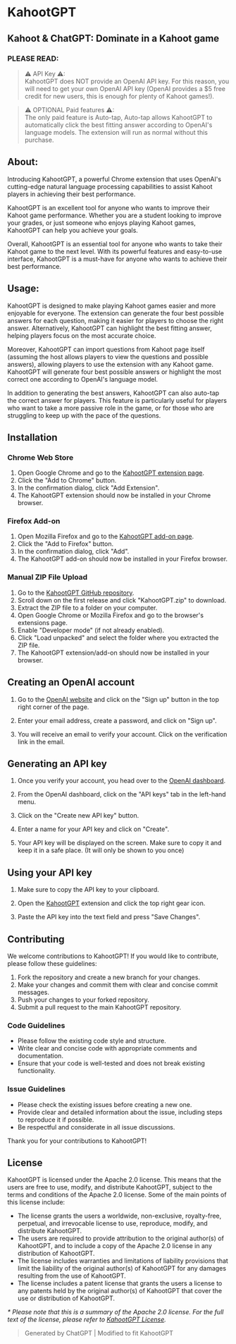 # KahootGPT
## Kahoot & ChatGPT: Dominate in a Kahoot game
 
### PLEASE READ:

> ⚠ API Key ⚠:
> <br>
> KahootGPT does NOT provide an OpenAI API key. For this reason, you will need to get your own OpenAI API key (OpenAI provides a $5 free credit for new users, this is enough for plenty of Kahoot games!).

> ⚠ OPTIONAL Paid features ⚠:
> <br>
> The only paid feature is Auto-tap, Auto-tap allows KahootGPT to automatically click the best fitting answer according to OpenAI's language models. The extension will run as normal without this purchase.

## About:
Introducing KahootGPT, a powerful Chrome extension that uses OpenAI's cutting-edge natural language processing capabilities to assist Kahoot players in achieving their best performance.

KahootGPT is an excellent tool for anyone who wants to improve their Kahoot game performance. Whether you are a student looking to improve your grades, or just someone who enjoys playing Kahoot games, KahootGPT can help you achieve your goals.

Overall, KahootGPT is an essential tool for anyone who wants to take their Kahoot game to the next level. With its powerful features and easy-to-use interface, KahootGPT is a must-have for anyone who wants to achieve their best performance.

## Usage:
KahootGPT is designed to make playing Kahoot games easier and more enjoyable for everyone. The extension can generate the four best possible answers for each question, making it easier for players to choose the right answer. Alternatively, KahootGPT can highlight the best fitting answer, helping players focus on the most accurate choice.

Moreover, KahootGPT can import questions from Kahoot page itself (assuming the host allows players to view the questions and possible answers), allowing players to use the extension with any Kahoot game. KahootGPT will generate four best possible answers or highlight the most correct one according to OpenAI's language model.

In addition to generating the best answers, KahootGPT can also auto-tap the correct answer for players. This feature is particularly useful for players who want to take a more passive role in the game, or for those who are struggling to keep up with the pace of the questions.

## Installation

### Chrome Web Store

1. Open Google Chrome and go to the [KahootGPT extension page](https://chrome.google.com/webstore/detail/kahootgpt-kahoot-%20-chatgp/mmnbfkefbancfkmcbfeepiiniggfaobm).
2. Click the "Add to Chrome" button.
3. In the confirmation dialog, click "Add Extension".
4. The KahootGPT extension should now be installed in your Chrome browser.

### Firefox Add-on

1. Open Mozilla Firefox and go to the [KahootGPT add-on page](https://addons.mozilla.org/firefox/addon/kahootgpt/).
2. Click the "Add to Firefox" button.
3. In the confirmation dialog, click "Add".
4. The KahootGPT add-on should now be installed in your Firefox browser.

### Manual ZIP File Upload

1. Go to the [KahootGPT GitHub repository](https://github.com/itsmarsss/KahootGPT/releases/).
2. Scroll down on the first release and click "KahootGPT.zip" to download.
3. Extract the ZIP file to a folder on your computer.
4. Open Google Chrome or Mozilla Firefox and go to the browser's extensions page.
5. Enable "Developer mode" (if not already enabled).
6. Click "Load unpacked" and select the folder where you extracted the ZIP file.
7. The KahootGPT extension/add-on should now be installed in your browser.

## Creating an OpenAI account

1. Go to the [OpenAI website](https://openai.com/) and click on the "Sign up" button in the top right corner of the page.

2. Enter your email address, create a password, and click on "Sign up".

3. You will receive an email to verify your account. Click on the verification link in the email.

## Generating an API key

1. Once you verify your account, you head over to the [OpenAI dashboard](https://beta.openai.com/dashboard/).
   
2. From the OpenAI dashboard, click on the "API keys" tab in the left-hand menu.

3. Click on the "Create new API key" button.

4. Enter a name for your API key and click on "Create".

5. Your API key will be displayed on the screen. Make sure to copy it and keep it in a safe place. (It will only be shown to you once)

## Using your API key

1. Make sure to copy the API key to your clipboard.

2. Open the [KahootGPT](https://chrome.google.com/webstore/detail/kahootgpt-kahoot-%20-chatgp/mmnbfkefbancfkmcbfeepiiniggfaobm) extension and click the top right gear icon.

3. Paste the API key into the text field and press "Save Changes".

## Contributing

We welcome contributions to KahootGPT! If you would like to contribute, please follow these guidelines:

1. Fork the repository and create a new branch for your changes.
2. Make your changes and commit them with clear and concise commit messages.
3. Push your changes to your forked repository.
4. Submit a pull request to the main KahootGPT repository.

### Code Guidelines

- Please follow the existing code style and structure.
- Write clear and concise code with appropriate comments and documentation.
- Ensure that your code is well-tested and does not break existing functionality.

### Issue Guidelines

- Please check the existing issues before creating a new one.
- Provide clear and detailed information about the issue, including steps to reproduce it if possible.
- Be respectful and considerate in all issue discussions.

Thank you for your contributions to KahootGPT!

## License

KahootGPT is licensed under the Apache 2.0 license. This means that the users are free to use, modify, and distribute KahootGPT, subject to the terms and conditions of the Apache 2.0 license. Some of the main points of this license include:

*   The license grants the users a worldwide, non-exclusive, royalty-free, perpetual, and irrevocable license to use, reproduce, modify, and distribute KahootGPT.
*   The users are required to provide attribution to the original author(s) of KahootGPT, and to include a copy of the Apache 2.0 license in any distribution of KahootGPT.
*   The license includes warranties and limitations of liability provisions that limit the liability of the original author(s) of KahootGPT for any damages resulting from the use of KahootGPT.
*   The license includes a patent license that grants the users a license to any patents held by the original author(s) of KahootGPT that cover the use or distribution of KahootGPT.

_\* Please note that this is a summary of the Apache 2.0 license. For the full text of the license, please refer to [KahootGPT License](documents/LICENSE)._

> Generated by ChatGPT | Modified to fit KahootGPT